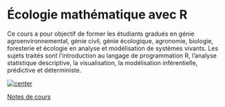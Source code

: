 # Écologie mathématique avec R

Ce cours a pour objectif de former les étudiants gradués en génie agroenvironnemental, génie civil, génie écologique, agronomie, biologie, foresterie et écologie en analyse et modélisation de systèmes vivants. Les sujets traités sont l’introduction au langage de programmation R, l’analyse statistique descriptive, la visualisation, la modélisation inférentielle, prédictive et déterministe.

[![center](https://raw.githubusercontent.com/essicolo/ecologie-mathematique-R/master/logo.png)](https://essicolo.github.io/ecologie-mathematique-R/)

[Notes de cours](https://essicolo.github.io/ecologie-mathematique-R/)
